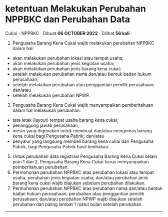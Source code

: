 ketentuan Melakukan Perubahan NPPBKC dan Perubahan Data
=======================================================

Cukai - NPPBKC · Dibuat **06 OCTOBER 2022** · Dilihat **56 kali** ·

1.  Pengusaha Barang Kena Cukai wajib melakukan perubahan NPPBKC dalam hal:

*   akan melakukan perubahan lokasi atau tempat usaha;
*   akan melakukan perubahan jenis kegiatan usaha;
*   akan melakukan perubahan jenis barang kena cukai;
*   setelah melakukan perubahan nama dan/atau bentuk badan hukum perusahaan;
*   setelah melakukan perubahan atau penggantian pemilik perusahaan; dan/atau
*   setelah melakukan perubahan NPWP.

3.  Pengusaha Barang Kena Cukai wajib menyampaikan pemberitahuan dalam hal melakukan perubahan:

*   tata letak (layout) tempat usaha barang kena cukai;
*   penanggung jawab perusahaan;
*   mesin yang digunakan untuk membuat dan/atau mengemas barang kena cukai bagi Pengusaha Pabrik; dan/atau
*   penyalur yang langsung membeli barang kena cukai dari Pengusaha Pabrik, bagi Pengusaha Pabrik hasil tembakau.

5.  Untuk perubahan data registrasi Pengusaha Barang Kena Cukai selain poin 1 dan 2, Pengusaha Barang Kena Cukai harus menyampaikan pemberitahuan perubahan.
6.  Permohonan perubahan NPPBKC atas perubahan lokasi atau tempat usaha; perubahan jenis kegiatan usaha; dan/atau perubahan jenis barang kena cukai wajib diajukan sebelum perubahan dilakukan.
7.  Permohonan perubahan NPPBKC atas perubahan nama dan/atau bentuk badan hukum perusahaan; perubahan atau penggantian pemilik perusahaan; dan/atau perubahan NPWP wajib diajukan setelah perubahan dan paling lambat 1 (satu) bulan setelah perubahan.

  
  
  

* * *